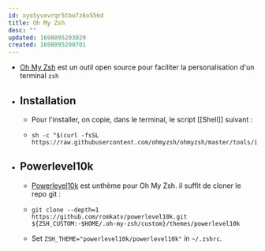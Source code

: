 ```yaml
---
id: xyo5yvxvrqr5tbo7z6o556d
title: Oh My Zsh
desc: ""
updated: 1698095203029
created: 1698095200701
---
```


- [Oh My Zsh](https://ohmyz.sh/) est un outil open source pour faciliter la personalisation d'un terminal `zsh`
- ## Installation
  - Pour l'installer, on copie, dans le terminal, le script [[Shell]] suivant :
  - ```shell
    sh -c "$(curl -fsSL https://raw.githubusercontent.com/ohmyzsh/ohmyzsh/master/tools/install.sh)"
    ```
- ## Powerlevel10k
  - [Powerlevel10k](https://github.com/romkatv/powerlevel10k#installation) est unthème pour Oh My Zsh. il suffit de cloner le repo git :
  - ```shell
    git clone --depth=1 https://github.com/romkatv/powerlevel10k.git ${ZSH_CUSTOM:-$HOME/.oh-my-zsh/custom}/themes/powerlevel10k
    ```
  - Set `ZSH_THEME="powerlevel10k/powerlevel10k"` in `~/.zshrc`.

